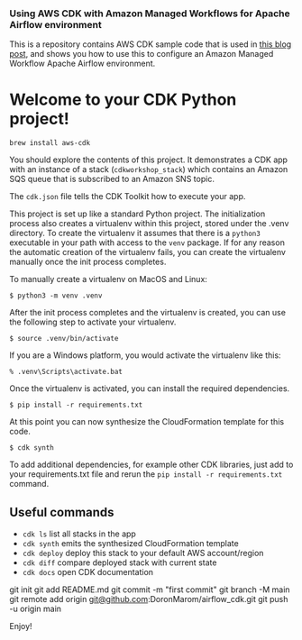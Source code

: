 ### Using AWS CDK with Amazon Managed Workflows for Apache Airflow environment

This is a repository contains AWS CDK sample code that is used in [this blog post](https://aws-oss.beachgeek.co.uk/ft), and shows you how to use this to configure an Amazon Managed Workflow Apache Airflow environment.


# Welcome to your CDK Python project!

```
brew install aws-cdk
```

You should explore the contents of this project. It demonstrates a CDK app with an instance of a stack (`cdkworkshop_stack`)
which contains an Amazon SQS queue that is subscribed to an Amazon SNS topic.

The `cdk.json` file tells the CDK Toolkit how to execute your app.

This project is set up like a standard Python project.  The initialization process also creates
a virtualenv within this project, stored under the .venv directory.  To create the virtualenv
it assumes that there is a `python3` executable in your path with access to the `venv` package.
If for any reason the automatic creation of the virtualenv fails, you can create the virtualenv
manually once the init process completes.

To manually create a virtualenv on MacOS and Linux:

```
$ python3 -m venv .venv
```

After the init process completes and the virtualenv is created, you can use the following
step to activate your virtualenv.

```
$ source .venv/bin/activate
```

If you are a Windows platform, you would activate the virtualenv like this:

```
% .venv\Scripts\activate.bat
```

Once the virtualenv is activated, you can install the required dependencies.

```
$ pip install -r requirements.txt
```

At this point you can now synthesize the CloudFormation template for this code.

```
$ cdk synth
```


To add additional dependencies, for example other CDK libraries, just add to
your requirements.txt file and rerun the `pip install -r requirements.txt`
command.

## Useful commands

 * `cdk ls`          list all stacks in the app
 * `cdk synth`       emits the synthesized CloudFormation template
 * `cdk deploy`      deploy this stack to your default AWS account/region
 * `cdk diff`        compare deployed stack with current state
 * `cdk docs`        open CDK documentation



git init
git add README.md
git commit -m "first commit"
git branch -M main
git remote add origin git@github.com:DoronMarom/airflow_cdk.git
git push -u origin main

Enjoy!

